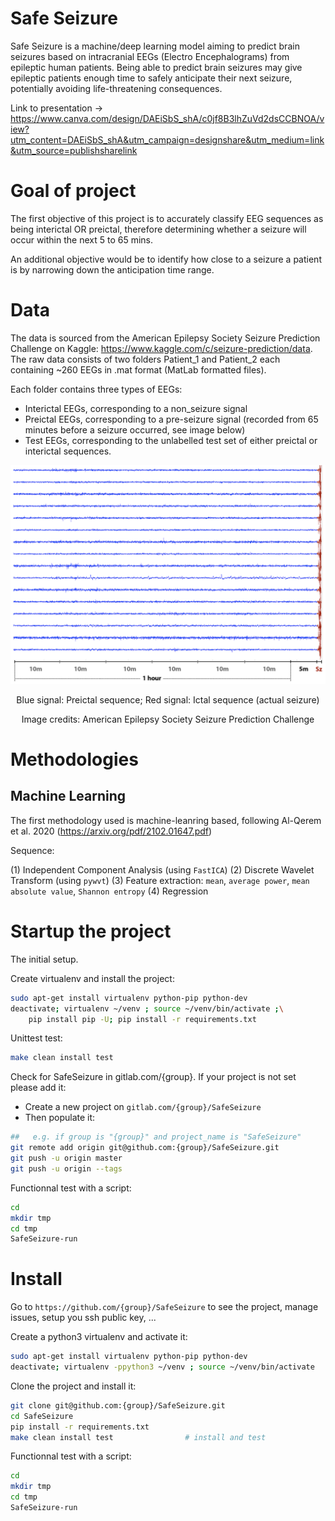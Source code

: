 # Safe Seizure

Safe Seizure is a machine/deep learning model aiming to predict brain seizures based on intracranial EEGs (Electro Encephalograms) from epileptic human patients.
Being able to predict brain seizures may give epileptic patients enough time to safely anticipate their next seizure, potentially avoiding life-threatening consequences.

Link to presentation -> https://www.canva.com/design/DAEiSbS_shA/c0jf8B3lhZuVd2dsCCBNOA/view?utm_content=DAEiSbS_shA&utm_campaign=designshare&utm_medium=link&utm_source=publishsharelink


# Goal of project

The first objective of this project is to accurately classify EEG sequences as being interictal OR preictal, therefore determining whether a seizure will occur within the next 5 to 65 mins.

An additional objective would be to identify how close to a seizure a patient is by narrowing down the anticipation time range.

# Data

The data is sourced from the American Epilepsy Society Seizure Prediction Challenge on Kaggle: https://www.kaggle.com/c/seizure-prediction/data.
The raw data consists of two folders Patient_1 and Patient_2 each containing ~260 EEGs in .mat format (MatLab formatted files).

Each folder contains three types of EEGs:
* Interictal EEGs, corresponding to a non_seizure signal
* Preictal EEGs, corresponding to a pre-seizure signal (recorded from 65 minutes before a seizure occurred, see image below)
* Test EEGs, corresponding to the unlabelled test set of either preictal or interictal sequences.

<p align="center">
<img src="images/kaggle_data.png" width="600" height="350"/>
<p/>

<p align="center">Blue signal: Preictal sequence; Red signal: Ictal sequence (actual seizure)</p>
<p align="center">Image credits: American Epilepsy Society Seizure Prediction Challenge</p>

# Methodologies

## Machine Learning

The first methodology used is machine-leanring based, following Al-Qerem et al. 2020 (https://arxiv.org/pdf/2102.01647.pdf)

Sequence:

(1) Independent Component Analysis (using `FastICA`)
(2) Discrete Wavelet Transform (using `pywvt`)
(3) Feature extraction: `mean`, `average power`, `mean absolute value`, `Shannon entropy`
(4) Regression

# Startup the project

The initial setup.

Create virtualenv and install the project:
```bash
sudo apt-get install virtualenv python-pip python-dev
deactivate; virtualenv ~/venv ; source ~/venv/bin/activate ;\
    pip install pip -U; pip install -r requirements.txt
```

Unittest test:
```bash
make clean install test
```

Check for SafeSeizure in gitlab.com/{group}.
If your project is not set please add it:

- Create a new project on `gitlab.com/{group}/SafeSeizure`
- Then populate it:

```bash
##   e.g. if group is "{group}" and project_name is "SafeSeizure"
git remote add origin git@github.com:{group}/SafeSeizure.git
git push -u origin master
git push -u origin --tags
```

Functionnal test with a script:

```bash
cd
mkdir tmp
cd tmp
SafeSeizure-run
```

# Install

Go to `https://github.com/{group}/SafeSeizure` to see the project, manage issues,
setup you ssh public key, ...

Create a python3 virtualenv and activate it:

```bash
sudo apt-get install virtualenv python-pip python-dev
deactivate; virtualenv -ppython3 ~/venv ; source ~/venv/bin/activate
```

Clone the project and install it:

```bash
git clone git@github.com:{group}/SafeSeizure.git
cd SafeSeizure
pip install -r requirements.txt
make clean install test                # install and test
```
Functionnal test with a script:

```bash
cd
mkdir tmp
cd tmp
SafeSeizure-run
```
